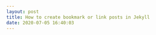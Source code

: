 ```yaml
---
layout: post
title: How to create bookmark or link posts in Jekyll
date: 2020-07-05 16:40:03
---
```



